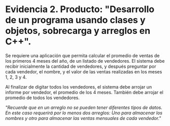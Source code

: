 # Evidencia  2.  Producto:  "Desarrollo  de  un  programa  usando  clases  y  objetos,  sobrecarga  y arreglos  en C++".

Se requiere una aplicación que permita calcular el promedio de ventas de los primeros 4 meses  del  año,  de  un  listado  de  vendedores. El  sistema  debe  recibir  inicialmente  la cantidad de vendedores, y después preguntar por cada vendedor, el nombre, y el valor de  las ventas realizadas en los meses 1, 2, 3 y 4.


Al  finalizar  de  digitar  todos  los  vendedores,  el  sistema  debe  arrojar  un  informe  por vendedor,  el  promedio  de  los  4  meses.  También  debe  arrojar  el  promedio  de  todos  los vendedores.

*"Recuerde que en un arreglo no se pueden tener diferentes tipos de datos. En este caso requerirá  por  lo  menos  dos  arreglos: Uno  para  almacenar  los  nombres  y  otro  para almacenar las ventas mensuales de cada vendedor."*